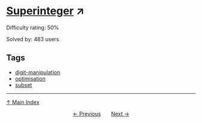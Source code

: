 # [Superinteger](https://projecteuler.net/problem=467) ↗️

Difficulty rating: 50%

Solved by: 483 users
## Tags

- [digit-manipulation](../tags/digit-manipulation.md)
- [optimisation](../tags/optimisation.md)
- [subset](../tags/subset.md)



---

[↑ Main Index](../README.md)


<div align=center><a href='466.md'>← Previous</a> &nbsp;&nbsp; &nbsp;&nbsp;  <a href='468.md'>Next →</a></div>
